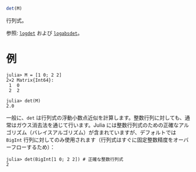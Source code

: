 ```julia
det(M)
```

行列式。

参照: [`logdet`](@ref) および [`logabsdet`](@ref)。

# 例

```jldoctest
julia> M = [1 0; 2 2]
2×2 Matrix{Int64}:
 1  0
 2  2

julia> det(M)
2.0
```

一般に、`det` は行列式の浮動小数点近似を計算します。整数行列に対しても、通常はガウス消去法を通じて行います。Julia には整数行列式のための正確なアルゴリズム（バレイスアルゴリズム）が含まれていますが、デフォルトでは `BigInt` 行列に対してのみ使用されます（行列式はすぐに固定整数精度をオーバーフローするため）：

```jldoctest
julia> det(BigInt[1 0; 2 2]) # 正確な整数行列式
2
```
